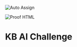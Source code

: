 ![Auto Assign](https://github.com/KB-AI-Challenge-Fraud-Detection/demo-repository/actions/workflows/auto-assign.yml/badge.svg)

![Proof HTML](https://github.com/KB-AI-Challenge-Fraud-Detection/demo-repository/actions/workflows/proof-html.yml/badge.svg)

# KB AI Challenge


